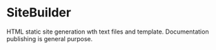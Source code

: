 # SiteBuilder
HTML static site generation wth text files and template. Documentation publishing is general purpose.
